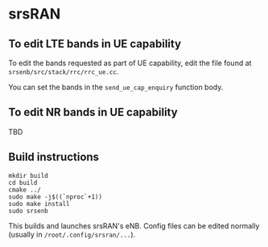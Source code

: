 # srsRAN

## To edit LTE bands in UE capability

To edit the bands requested as part of UE capability, edit the file found at `srsenb/src/stack/rrc/rrc_ue.cc`.

You can set the bands in the `send_ue_cap_enquiry` function body.

## To edit NR bands in UE capability

TBD

## Build instructions

```
mkdir build
cd build
cmake ../
sudo make -j$((`nproc`+1))
sudo make install
sudo srsenb
```

This builds and launches srsRAN's eNB. Config files can be edited normally (usually in `/root/.config/srsran/...`).
